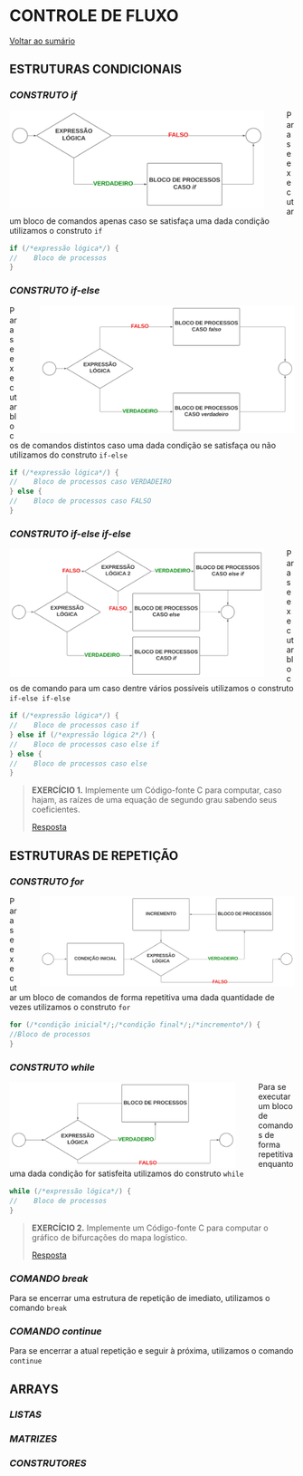 # **CONTROLE DE FLUXO**

[Voltar ao sumário](../../README.md)

## **ESTRUTURAS CONDICIONAIS**

### ***CONSTRUTO*** *if*

<div style = "display: flex-box;width: 300">
  <img style = "width: 450px; margin-right: 2.5rem;" align = "left" src="./images/Construto IF.svg">
</div>

Para se executar um bloco de comandos apenas caso se satisfaça uma dada condição utilizamos o construto `if`

```c
if (/*expressão lógica*/) {
//    Bloco de processos
}
```

### ***CONSTRUTO*** *if-else*

<div style = "display: flex-box;width: 300">
  <img style = "width: 450px; margin-left: 2.5rem;" align = "right" src="./images/Construto IF-ELSE.svg">
</div>

Para se executar blocos de comandos distintos caso uma dada condição se satisfaça ou não utilizamos do construto `if-else`

```c
if (/*expressão lógica*/) {
//    Bloco de processos caso VERDADEIRO
} else {
//    Bloco de processos caso FALSO
}
```

### ***CONSTRUTO*** *if-else if-else*

<div style = "display: flex-box;width: 300">
  <img style = "width: 450px; margin-right: 2.5rem;" align = "left" src="./images/Construto IF-ELSEIF-ELSE.svg">
</div>

Para se executar blocos de comando para um caso dentre vários possíveis utilizamos o construto `if-else if-else`

```c
if (/*expressão lógica*/) {
//    Bloco de processos caso if
} else if (/*expressão lógica 2*/) {
//    Bloco de processos caso else if
} else {
//    Bloco de processos caso else
}
```

> **EXERCÍCIO 1.** Implemente um Código-fonte C para computar, caso hajam, as raízes de uma equação de segundo grau sabendo seus coeficientes.
>
>[Resposta](./programas/equacao_2grau.c)

## **ESTRUTURAS DE REPETIÇÃO**

### ***CONSTRUTO*** *for*

<div style = "display: flex-box;width: 300">
  <img style = "width: 450px; margin-left: 2.5rem;" align = "right" src="./images/Construto FOR.svg">
</div>

Para se executar um bloco de comandos de forma repetitiva uma dada quantidade de vezes utilizamos o construto `for`

```c
for (/*condição inicial*/;/*condição final*/;/*incremento*/) {
//Bloco de processos
}
```

### ***CONSTRUTO*** *while*

<div style = "display: flex-box;width: 300">
  <img style = "width: 400px; margin-right: 2.5rem;" align = "left" src="./images/Construto DO-WHILE.svg">
</div>

Para se executar um bloco de comandos de forma repetitiva enquanto uma dada condição for satisfeita utilizamos do construto `while`

```c
while (/*expressão lógica*/) {
//    Bloco de processos
}
```

> **EXERCÍCIO 2.** Implemente um Código-fonte C para computar o gráfico de bifurcações do mapa logístico.
>
>[Resposta](./programas/mapa_logistico.c)

### ***COMANDO*** *break*

Para se encerrar uma estrutura de repetição de imediato, utilizamos o comando `break`

### ***COMANDO*** *continue*

Para se encerrar a atual repetição e seguir à próxima, utilizamos o comando `continue`

## **ARRAYS**

### ***LISTAS***

### ***MATRIZES***

### ***CONSTRUTORES***
